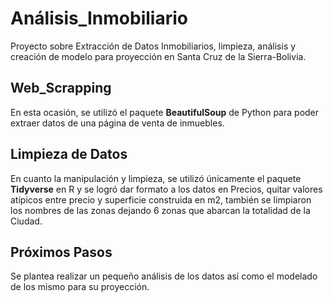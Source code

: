 # Análisis_Inmobiliario

Proyecto sobre Extracción de Datos Inmobiliarios, limpieza, análisis y creación de modelo para proyección en Santa Cruz de la Sierra-Bolivia.

## Web_Scrapping
En esta ocasión, se utilizó el paquete **BeautifulSoup** de Python para poder extraer datos de una página de venta de inmuebles.  

## Limpieza de Datos
En cuanto la manipulación y limpieza, se utilizó únicamente el paquete **Tidyverse** en R y se logró dar formato a los datos en Precios, quitar valores atípicos entre precio y superficie construida en m2, también se limpiaron los nombres de las zonas dejando 6 zonas que abarcan la totalidad de la Ciudad.

## Próximos Pasos
Se plantea realizar un pequeño análisis de los datos así como el modelado de los mismo para su proyección.

